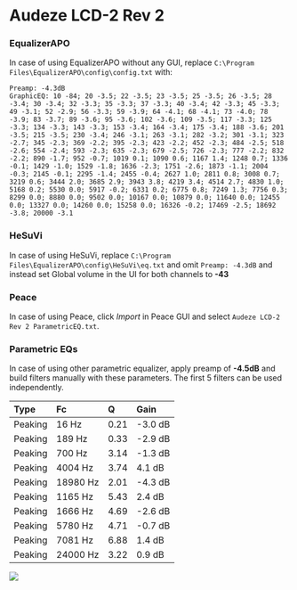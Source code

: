 # Audeze LCD-2 Rev 2

### EqualizerAPO
In case of using EqualizerAPO without any GUI, replace `C:\Program Files\EqualizerAPO\config\config.txt`
with:
```
Preamp: -4.3dB
GraphicEQ: 10 -84; 20 -3.5; 22 -3.5; 23 -3.5; 25 -3.5; 26 -3.5; 28 -3.4; 30 -3.4; 32 -3.3; 35 -3.3; 37 -3.3; 40 -3.4; 42 -3.3; 45 -3.3; 49 -3.1; 52 -2.9; 56 -3.3; 59 -3.9; 64 -4.1; 68 -4.1; 73 -4.0; 78 -3.9; 83 -3.7; 89 -3.6; 95 -3.6; 102 -3.6; 109 -3.5; 117 -3.3; 125 -3.3; 134 -3.3; 143 -3.3; 153 -3.4; 164 -3.4; 175 -3.4; 188 -3.6; 201 -3.5; 215 -3.5; 230 -3.4; 246 -3.1; 263 -3.1; 282 -3.2; 301 -3.1; 323 -2.7; 345 -2.3; 369 -2.2; 395 -2.3; 423 -2.2; 452 -2.3; 484 -2.5; 518 -2.6; 554 -2.4; 593 -2.3; 635 -2.3; 679 -2.5; 726 -2.3; 777 -2.2; 832 -2.2; 890 -1.7; 952 -0.7; 1019 0.1; 1090 0.6; 1167 1.4; 1248 0.7; 1336 -0.1; 1429 -1.0; 1529 -1.8; 1636 -2.3; 1751 -2.6; 1873 -1.1; 2004 -0.3; 2145 -0.1; 2295 -1.4; 2455 -0.4; 2627 1.0; 2811 0.8; 3008 0.7; 3219 0.6; 3444 2.0; 3685 2.9; 3943 3.8; 4219 3.4; 4514 2.7; 4830 1.0; 5168 0.2; 5530 0.0; 5917 -0.2; 6331 0.2; 6775 0.8; 7249 1.3; 7756 0.3; 8299 0.0; 8880 0.0; 9502 0.0; 10167 0.0; 10879 0.0; 11640 0.0; 12455 0.0; 13327 0.0; 14260 0.0; 15258 0.0; 16326 -0.2; 17469 -2.5; 18692 -3.8; 20000 -3.1
```

### HeSuVi
In case of using HeSuVi, replace `C:\Program Files\EqualizerAPO\config\HeSuVi\eq.txt` and omit `Preamp:
-4.3dB` and instead set Global volume in the UI for both channels to **-43**

### Peace
In case of using Peace, click *Import* in Peace GUI and select `Audeze LCD-2 Rev 2 ParametricEQ.txt`.

### Parametric EQs
In case of using other parametric equalizer, apply preamp of **-4.5dB** and build filters manually with
these parameters. The first 5 filters can be used independently.

| Type    | Fc       |    Q | Gain    |
|:--------|:---------|:-----|:--------|
| Peaking | 16 Hz    | 0.21 | -3.0 dB |
| Peaking | 189 Hz   | 0.33 | -2.9 dB |
| Peaking | 700 Hz   | 3.14 | -1.3 dB |
| Peaking | 4004 Hz  | 3.74 | 4.1 dB  |
| Peaking | 18980 Hz | 2.01 | -4.3 dB |
| Peaking | 1165 Hz  | 5.43 | 2.4 dB  |
| Peaking | 1666 Hz  | 4.69 | -2.6 dB |
| Peaking | 5780 Hz  | 4.71 | -0.7 dB |
| Peaking | 7081 Hz  | 6.88 | 1.4 dB  |
| Peaking | 24000 Hz | 3.22 | 0.9 dB  |

![](https://raw.githubusercontent.com/jaakkopasanen/AutoEq/master/results/headphonecom/sbaf-serious/Audeze%20LCD-2%20Rev%202/Audeze%20LCD-2%20Rev%202.png)